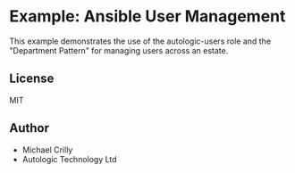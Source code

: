# Example: Ansible User Management

This example demonstrates the use of the autologic-users role and the "Department Pattern" for managing users across an estate.

## License

MIT

## Author

- Michael Crilly
- Autologic Technology Ltd
